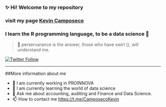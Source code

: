 ### ✨ Hi! Welcome to my repository
### visit my page [Kevin Camposeco][webside] 

### I learn the R programming language, to be a data science 🤔

> 🌱 perservarance is the answer, those who have swirl (), will understand me.

[![Twitter Follow](https://img.shields.io/twitter/follow/jc_montejo?label=Kevin%20Camposeco&logo=twitter&style=for-the-badge)](https://twitter.com/JC_Montejo)


---
##More information about me
- 🔭 I am currently working in PROINNOVA
- 🌱 I am currently learning the world of data science
- 💬 Ask me about accounting, auditing and Finance and Data Science.
- 📫 How to contact me https://t.me/CamposecoKevin



[webside]: https://kevincamposeco.com/

